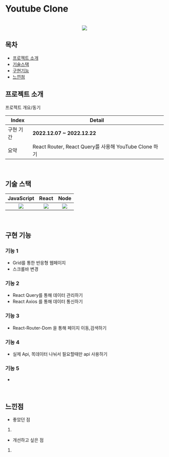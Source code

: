 
# Youtube Clone



<p align="center">
  <br>
<img src="https://user-images.githubusercontent.com/101728625/206084906-0b496764-6bf1-4976-a873-a1fd22630277.png"/>
  <br>
</p>


## 목차
- [프로젝트 소개](#프로젝트-소개)
- [기술스택](#기술-스택)
- [구현기능](#구현-기능)
- [느낀점](#느낀점)



## 프로젝트 소개

<p align="justify">
프로젝트 개요/동기
</p>

<p align="center">

| Index | Detail                                                                                                                                                                                           |
|-------|--------------------------------------------------------------------------------------------------------------------------------------------------------------------------------------------------|
| 구현 기간 | **2022.12.07 ~ 2022.12.22**                                                                                                                                                                                                                                                                                                                                           
| 요약 |React Router, React Query를 사용해 YouTube Clone 하기 | 
</p>

<br>

## 기술 스택

| JavaScript |  React   |  Node   |  
| :--------: | :------: | :-----: | 
|   <img src="https://user-images.githubusercontent.com/101728625/205824814-ff390f33-e823-42f6-850d-eb906733f377.png">   | <img src="https://user-images.githubusercontent.com/101728625/205825066-16686d43-2f6b-4e8c-bd23-60afe900cd87.png"> | <img src="https://user-images.githubusercontent.com/101728625/205825143-b99d9b06-7ad1-4c37-879e-f51e3d5317e4.png"> |
<br>

## 구현 기능


 
  
### 기능 1
- Grid를 통한 반응형 웹페이지
- 스크롤바 변경

### 기능 2
- React Query를 통해 데이터 관리하기
- React Axios 를 통해 데이터 통신하기

### 기능 3
- React-Router-Dom 을 통해 페이지 이동,검색하기 

### 기능 4
- 실제 Api, 목데이터 나눠서 필요할때만  api 사용하기   

### 기능 5
- 



<br>

## 느낀점

- 좋았던 점
<p align="justify">
  
1. 
</p>



- 개선하고 싶은 점
<p align="justify">
  
1.



</p>
